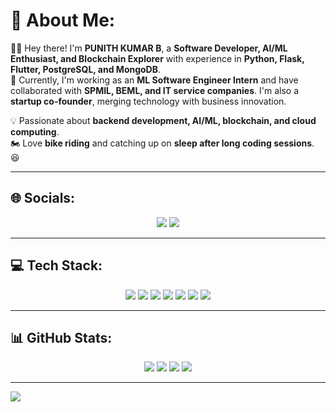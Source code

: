 # 💫 About Me:
🙋‍♂️ Hey there! I'm **PUNITH KUMAR B**, a **Software Developer, AI/ML Enthusiast, and Blockchain Explorer** with experience in **Python, Flask, Flutter, PostgreSQL, and MongoDB**.  
🚀 Currently, I'm working as an **ML Software Engineer Intern** and have collaborated with **SPMIL, BEML, and IT service companies**. I'm also a **startup co-founder**, merging technology with business innovation.  

💡 Passionate about **backend development, AI/ML, blockchain, and cloud computing**.  
🏍️ Love **bike riding** and catching up on **sleep after long coding sessions**. 😆  

---

## 🌐 Socials:
<p align="center">
    <a href="https://www.linkedin.com/in/punith-kumar-b-969915355"><img src="https://img.shields.io/badge/LinkedIn-%230077B5.svg?style=for-the-badge&logo=linkedin&logoColor=white"></a>
    <a href="https://github.com/PunithKumar"><img src="https://img.shields.io/badge/GitHub-%23121011.svg?style=for-the-badge&logo=github&logoColor=white"></a>
</p>

---

## 💻 Tech Stack:
<p align="center">
    <img src="https://img.shields.io/badge/python-3670A0?style=for-the-badge&logo=python&logoColor=ffdd54">
    <img src="https://img.shields.io/badge/flask-%23000.svg?style=for-the-badge&logo=flask&logoColor=white">
    <img src="https://img.shields.io/badge/django-%23092E20.svg?style=for-the-badge&logo=django&logoColor=white">
    <img src="https://img.shields.io/badge/postgresql-%23316192.svg?style=for-the-badge&logo=postgresql&logoColor=white">
    <img src="https://img.shields.io/badge/mongodb-%2347A248.svg?style=for-the-badge&logo=mongodb&logoColor=white">
    <img src="https://img.shields.io/badge/flutter-%2302569B.svg?style=for-the-badge&logo=flutter&logoColor=white">
    <img src="https://img.shields.io/badge/blockchain-%23000000.svg?style=for-the-badge&logo=ethereum&logoColor=white">
</p>

---

## 📊 GitHub Stats:
<p align="center">
    <img src="http://github-profile-summary-cards.vercel.app/api/cards/profile-details?username=BOSS-009&theme=onedark">
    <img src="http://github-profile-summary-cards.vercel.app/api/cards/stats?username=BOSS-009&theme=onedark">
    <img src="https://github-readme-stats.vercel.app/api?username=BOSS-009&show_icons=true&theme=dark&include_all_commits=true">
    <img src="http://github-profile-summary-cards.vercel.app/api/cards/repos-per-language?username=BOSS-009&theme=onedark">
</p>



---

[![](https://visitcount.itsvg.in/api?id=PunithKumar&icon=0&color=0)](https://visitcount.itsvg.in)

<!-- Proudly created with GPRM ( https://gprm.itsvg.in ) -->
